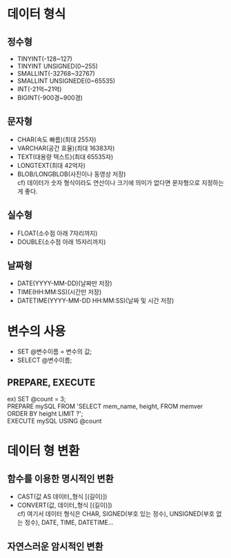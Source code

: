 # 데이터 형식

## 정수형
* TINYINT(-128~127)
* TINYINT UNSIGNED(0~255)
* SMALLINT(-32768~32767)
* SMALLINT UNSIGNEDE(0~65535)
* INT(-21억~21억)
* BIGINT(-900경~900경)

## 문자형
* CHAR(속도 빠름)(최대 255자)
* VARCHAR(공간 효율)(최대 16383자)
* TEXT(대용량 텍스트)(최대 65535자)
* LONGTEXT(최대 42억자)
* BLOB/LONGBLOB(사진이나 동영상 저장)<br>
cf) 데이터가 숫자 형식이라도 연산이나 크기에 의미가 없다면 문자형으로 지정하는게 좋다.

## 실수형
* FLOAT(소수점 아래 7자리까지)
* DOUBLE(소수점 아래 15자리까지)

## 날짜형
* DATE(YYYY-MM-DD)(날짜만 저장)
* TIME(HH:MM:SS)(시간만 저장)
* DATETIME(YYYY-MM-DD HH:MM:SS)(날짜 및 시간 저장)

# 변수의 사용

* SET @변수이름 = 변수의 값;
* SELECT @변수이름;

## PREPARE, EXECUTE
ex) SET @count = 3;<br>
PREPARE mySQL FROM 'SELECT mem_name, height, FROM memver ORDER BY height LIMIT ?';<br>
EXECUTE mySQL USING @count

# 데이터 형 변환

## 함수를 이용한 명시적인 변환
* CAST(값 AS 데이터_형식 [(길이)])
* CONVERT(값, 데이터_형식 [(길이)])<br>
cf) 여기서 데이터 형식은 CHAR, SIGNED(부호 있는 정수), UNSIGNED(부호 없는 정수), DATE, TIME, DATETIME...

## 자연스러운 암시적인 변환

